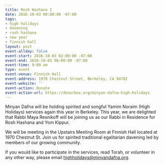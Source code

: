 ```yaml
---
title: Rosh Hashana I
date: 2016-10-03 00:00:00 -07:00
tags:
- high holidays
- davening
- rosh hashana
- new year
- finnish hall
layout: post
event-allday: false
event-start: 2016-10-03 02:00:00 -07:00
event-end: 2016-10-03 06:00:00 -07:00
event-time: 9:00 am
type: event
event-venue: Finnish Hall
event-address: 1970 Chestnut Street, Berkeley, CA 94702
event-website: ''
event-action: Donate
event-action-url: https://donorbox.org/minyan-dafna-high-holidays
---
```


Minyan Dafna will be holding spirited and songful Yamim Noraim (High Holidays) services again this year in Berkeley. This year, we are delighted that Rabbi Maya Resnikoff will be joining us as our Rabbi in Residence for Rosh Hashana and Yom Kippur.

We will be meeting in the Upstairs Meeting Room at Finnish Hall located at 1970 Chestnut St. Join us for spirited traditional egalitarian davening led by members of our growing community.

If you would like to participate in the services, read Torah, or volunteer in any other way, please email highholidays@minyandafna.org.